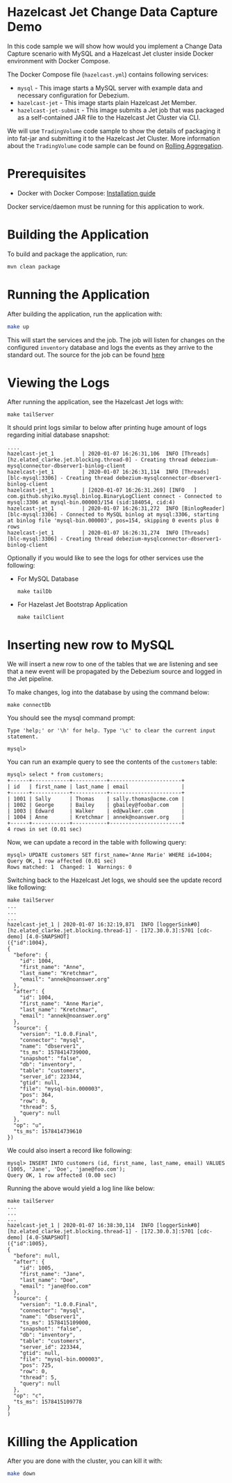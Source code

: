 # Hazelcast Jet Change Data Capture Demo

In this code sample we will show how would you implement a Change Data Capture scenario
with MySQL and a Hazelcast Jet cluster inside Docker environment with Docker Compose.

The Docker Compose file (`hazelcast.yml`) contains following services:

- `mysql` - This image starts a MySQL server with example data and necessary 
configuration for Debezium.
- `hazelcast-jet` - This image starts plain Hazelcast Jet Member.
- `hazelcast-jet-submit` - This image submits a Jet job that was packaged as a
 self-contained JAR file to the Hazelcast Jet Cluster via CLI.

We will use `TradingVolume` code sample to show the details of packaging it 
into fat-jar and submitting it to the Hazelcast Jet Cluster. More information 
about the `TradingVolume` code sample can be found on [Rolling Aggregation](./src/main/java/TradingVolume.java).


# Prerequisites

- Docker with Docker Compose: [Installation guide](https://docs.docker.com/install/)

Docker service/daemon must be running for this application to work.


# Building the Application

To build and package the application, run:

```bash
mvn clean package
```

# Running the Application

After building the application, run the application with:

```bash
make up
```

This will start the services and the job. The job will listen for changes on the
configured `inventory` database and logs the events as they arrive to the 
standard out. The source for the job can be found [here](src/main/java/LogCDCWithJet.java)


# Viewing the Logs

After running the application, see the Hazelcast Jet logs with:

```
make tailServer
```    

It should print logs similar to below after printing huge amount of logs 
regarding initial database snapshot:

``` 
....
hazelcast-jet_1         | 2020-01-07 16:26:31,106  INFO [Threads] [hz.elated_clarke.jet.blocking.thread-0] - Creating thread debezium-mysqlconnector-dbserver1-binlog-client
hazelcast-jet_1         | 2020-01-07 16:26:31,114  INFO [Threads] [blc-mysql:3306] - Creating thread debezium-mysqlconnector-dbserver1-binlog-client
hazelcast-jet_1         | [2020-01-07 16:26:31.269] [INFO   ] com.github.shyiko.mysql.binlog.BinaryLogClient connect - Connected to mysql:3306 at mysql-bin.000003/154 (sid:184054, cid:4)  
hazelcast-jet_1         | 2020-01-07 16:26:31,272  INFO [BinlogReader] [blc-mysql:3306] - Connected to MySQL binlog at mysql:3306, starting at binlog file 'mysql-bin.000003', pos=154, skipping 0 events plus 0 rows
hazelcast-jet_1         | 2020-01-07 16:26:31,274  INFO [Threads] [blc-mysql:3306] - Creating thread debezium-mysqlconnector-dbserver1-binlog-client
```

Optionally if you would like to see the logs for other services use the following: 

- For MySQL Database

    ```
    make tailDb
    ```

- For Hazelast Jet Bootstrap Application

    ```
    make tailClient
    ```

# Inserting new row to MySQL
We will insert a new row to one of the tables that we are listening and see that
a new event will be propagated by the Debezium source and logged in the Jet pipeline.

To make changes, log into the database by using the command below:

```
make connectDb
```

You should see the mysql command prompt:

```
Type 'help;' or '\h' for help. Type '\c' to clear the current input statement.

mysql> 
```       

You can run an example query to see the contents of the `customers` table: 

``` 
mysql> select * from customers;
+------+------------+-----------+-----------------------+
| id   | first_name | last_name | email                 |
+------+------------+-----------+-----------------------+
| 1001 | Sally      | Thomas    | sally.thomas@acme.com |
| 1002 | George     | Bailey    | gbailey@foobar.com    |
| 1003 | Edward     | Walker    | ed@walker.com         |
| 1004 | Anne       | Kretchmar | annek@noanswer.org    |
+------+------------+-----------+-----------------------+
4 rows in set (0.01 sec)
``` 

Now, we can update a record in the table with following query:

```                 
mysql> UPDATE customers SET first_name='Anne Marie' WHERE id=1004;
Query OK, 1 row affected (0.01 sec)
Rows matched: 1  Changed: 1  Warnings: 0
```     

Switching back to the Hazelcast Jet logs, we should see the update record like 
following:

```   
make tailServer
...
...
...
hazelcast-jet_1 | 2020-01-07 16:32:19,871  INFO [loggerSink#0] [hz.elated_clarke.jet.blocking.thread-1] - [172.30.0.3]:5701 [cdc-demo] [4.0-SNAPSHOT] 
({"id":1004}, 
{
  "before": {
    "id": 1004,
    "first_name": "Anne",
    "last_name": "Kretchmar",
    "email": "annek@noanswer.org"
  },
  "after": {
    "id": 1004,
    "first_name": "Anne Marie",
    "last_name": "Kretchmar",
    "email": "annek@noanswer.org"
  },
  "source": {
    "version": "1.0.0.Final",
    "connector": "mysql",
    "name": "dbserver1",
    "ts_ms": 1578414739000,
    "snapshot": "false",
    "db": "inventory",
    "table": "customers",
    "server_id": 223344,
    "gtid": null,
    "file": "mysql-bin.000003",
    "pos": 364,
    "row": 0,
    "thread": 5,
    "query": null
  },
  "op": "u",
  "ts_ms": 1578414739610
})
```  

We could also insert a record like following:

```
mysql> INSERT INTO customers (id, first_name, last_name, email) VALUES (1005, 'Jane', 'Doe', 'jane@foo.com');
Query OK, 1 row affected (0.00 sec)
```   

Running the above would yield a log line like below:

``` 
make tailServer
...
...
...
hazelcast-jet_1 | 2020-01-07 16:38:30,114  INFO [loggerSink#0] [hz.elated_clarke.jet.blocking.thread-1] - [172.30.0.3]:5701 [cdc-demo] [4.0-SNAPSHOT] 
({"id":1005}, 
{
  "before": null,
  "after": {
    "id": 1005,
    "first_name": "Jane",
    "last_name": "Doe",
    "email": "jane@foo.com"
  },
  "source": {
    "version": "1.0.0.Final",
    "connector": "mysql",
    "name": "dbserver1",
    "ts_ms": 1578415109000,
    "snapshot": "false",
    "db": "inventory",
    "table": "customers",
    "server_id": 223344,
    "gtid": null,
    "file": "mysql-bin.000003",
    "pos": 725,
    "row": 0,
    "thread": 5,
    "query": null
  },
  "op": "c",
  "ts_ms": 1578415109778
}
)

```

# Killing the Application

After you are done with the cluster, you can kill it with:

```bash
make down
```





